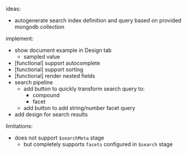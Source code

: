 ideas:
- autogenerate search index definition and query based on provided mongodb
  collection

implement:
- show document example in Design tab
    - sampled value
- [functional] support autocomplete
- [functional] support sorting
- [functional] render nested fields
- search pipeline
    - add button to quickly transform search query to:
        - compound
        - facet
    - add button to add string/number facet query
- add design for search results

limitations:
- does not support `$searchMeta` stage
    - but completely supports `facets` configured in `$search` stage

